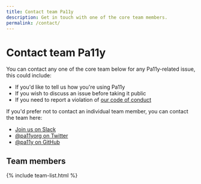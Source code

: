 ```yaml
---
title: Contact team Pa11y
description: Get in touch with one of the core team members.
permalink: /contact/
---
```



# Contact team Pa11y

You can contact any one of the core team below for any Pa11y-related issue, this could include:

  - If you'd like to tell us how you're using Pa11y
  - If you wish to discuss an issue before taking it public
  - If you need to report a violation of [our code of conduct][code-of-conduct]

If you'd prefer not to contact an individual team member, you can contact the team here:

  - [Join us on Slack][pa11y-slack]
  - [@pa11yorg on Twitter][pa11y-twitter]
  - [@pa11y on GitHub][pa11y-github]


## Team members

<!--
Hi there, person editing this page :)

If you're looking for where to add your contact details,
I'm afraid it's not here. The contact details for team
members are stored in `_data/team.yml`.
-->

{% include team-list.html %}



[code-of-conduct]: /contributing/code-of-conduct/
[pa11y-github]: https://github.com/pa11y
[pa11y-slack]: https://join.slack.com/t/pa11y/shared_invite/zt-dd7shh06-hz1I13DDJGyhgphrLxTxuw
[pa11y-twitter]: https://twitter.com/pa11yorg
